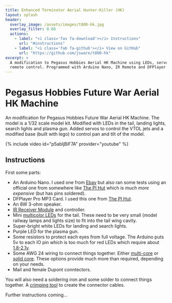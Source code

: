 ```yaml
---
title: Enhanced Terminator Aerial Hunter-Killer (HK)
layout: splash
header:
  overlay_image: /assets/images/t800-hk.jpg
  overlay_filter: 0.66
  actions:
    - label: "<i class='fas fa-download'></i> Instructions"
      url: "#instructions"
    - label: "<i class='fab fa-github'></i> View on GitHub"
      url: "https://github.com/jsware/t800-hk"
excerpt: >
  A modification to Pegasus Hobbies Aerial HK Machine using LEDs, servos and
  remote control. Programmed with Arduino Nano, IR Remote and DFPlayer Pro.
---
```

# Pegasus Hobbies Future War Aerial HK Machine
An modification for Pegasus Hobbies Future War Aerial HK Machine. The model is a 1/32 scale model kit. Modified with LEDs in the tail, landing lights, search lights and plasma gun. Added servos to control the VTOL jets and a modified base (built with lego) to control pan and tilt of the model.

{% include video id="p5abljBiF7A" provider="youtube" %}

## Instructions

First some parts:

* An Arduino Nano. I used one from [Ebay](https://www.ebay.co.uk/itm/Nano-V3-0-Arduino-ATmega328-5V-16MHz-CH340-UNSOLDERED-HEADERS-UK-Stock-/323825474433) but also ran some tests using an official one from somewhere like [The PI Hut](https://thepihut.com/products/arduino-nano) which is *much more expensive* (but has pins soldered).
* DFPlayer Pro MP3 Card. I used this one from [The PI Hut](https://thepihut.com/products/fermion-dfplayer-pro-a-mini-mp3-player-with-on-board-128mb-storage-breakout).
* An 8W 3-ohm speaker.
* [IR Receiver Module](https://arduinomodules.info/ky-022-infrared-receiver-module/) and controller.
* Mini [multicolor LEDs](https://www.amazon.co.uk/dp/B08DKL7Z8Y) for the tail. These need to be very small (model railway lamps and lights size) to fit into the tail wing cavity.
* Super-bright white LEDs for landing and search lights.
* Purple LED for the plasma gun.
* Some resistors to protect each eyes from full voltage. The Arduino puts 5v to each IO pin which is too much for red LEDs which require about [1.8-2.1v](https://www.digikey.co.uk/en/resources/conversion-calculators/conversion-calculator-led-series-resistor).
* Some AWG 24 wiring to connect things together. Either [multi-core](https://www.amazon.co.uk/dp/B07TT69PPV/) or [solid core](https://www.amazon.co.uk/gp/product/B08BZKVVH2/). These options provide much more than required, depending on your needs.
* Mail and female Dupont conntectors.

You will also need a soldering iron and some solder to connect things together. A [crimping tool](https://www.amazon.co.uk/dp/B07QNPZDTW) to create the connector cables.

Further instructions coming...
